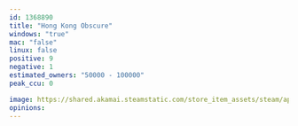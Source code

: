 ```yaml
---
id: 1368890
title: "Hong Kong Obscure"
windows: "true"
mac: "false"
linux: false
positive: 9
negative: 1
estimated_owners: "50000 - 100000"
peak_ccu: 0

image: https://shared.akamai.steamstatic.com/store_item_assets/steam/apps/1368890/header.jpg?t=1730738765
opinions:
---
```

